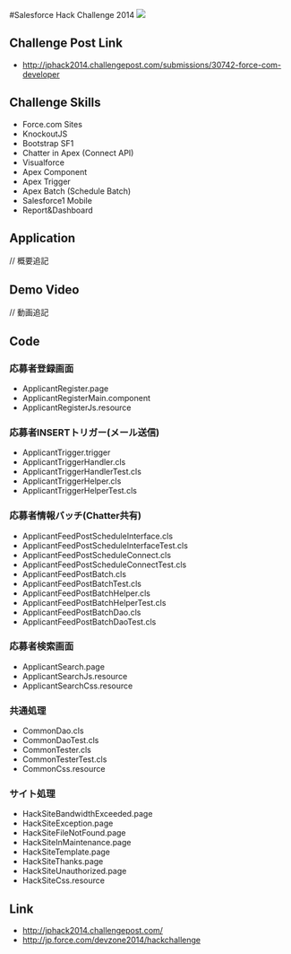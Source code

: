 #Salesforce Hack Challenge 2014
<img src="http://f.st-hatena.com/images/fotolife/t/tyoshikawa1106/20141212/20141212022834.png" />  

## Challenge Post Link
- http://jphack2014.challengepost.com/submissions/30742-force-com-developer

## Challenge Skills
- Force.com Sites
- KnockoutJS
- Bootstrap SF1
- Chatter in Apex (Connect API)
- Visualforce
- Apex Component
- Apex Trigger
- Apex Batch (Schedule Batch)
- Salesforce1 Mobile
- Report&Dashboard

## Application
// 概要追記

## Demo Video
// 動画追記

## Code
### 応募者登録画面  
- ApplicantRegister.page  
- ApplicantRegisterMain.component  
- ApplicantRegisterJs.resource

### 応募者INSERTトリガー(メール送信)  
- ApplicantTrigger.trigger  
- ApplicantTriggerHandler.cls  
- ApplicantTriggerHandlerTest.cls  
- ApplicantTriggerHelper.cls  
- ApplicantTriggerHelperTest.cls  

### 応募者情報バッチ(Chatter共有)  
- ApplicantFeedPostScheduleInterface.cls
- ApplicantFeedPostScheduleInterfaceTest.cls  
- ApplicantFeedPostScheduleConnect.cls  
- ApplicantFeedPostScheduleConnectTest.cls  
- ApplicantFeedPostBatch.cls
- ApplicantFeedPostBatchTest.cls
- ApplicantFeedPostBatchHelper.cls
- ApplicantFeedPostBatchHelperTest.cls
- ApplicantFeedPostBatchDao.cls
- ApplicantFeedPostBatchDaoTest.cls

### 応募者検索画面  
- ApplicantSearch.page
- ApplicantSearchJs.resource
- ApplicantSearchCss.resource

### 共通処理  
- CommonDao.cls
- CommonDaoTest.cls
- CommonTester.cls
- CommonTesterTest.cls
- CommonCss.resource

### サイト処理
- HackSiteBandwidthExceeded.page
- HackSiteException.page
- HackSiteFileNotFound.page
- HackSiteInMaintenance.page
- HackSiteTemplate.page
- HackSiteThanks.page
- HackSiteUnauthorized.page
- HackSiteCss.resource

## Link
- http://jphack2014.challengepost.com/
- http://jp.force.com/devzone2014/hackchallenge

